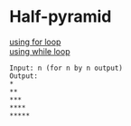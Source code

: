 # Half-pyramid
[using for loop](https://github.com/Endlessodds/LoopVerse/blob/main/CPP/Patterns/Half-pyramid/looper0.cpp)  
[using while loop](https://github.com/Endlessodds/LoopVerse/blob/main/CPP/Patterns/Half-pyramid/looper1.cpp)  

```
Input: n (for n by n output)
Output:
*
**
***
****
*****

```
